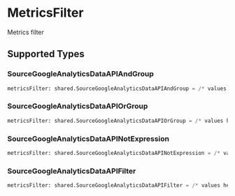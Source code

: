 # MetricsFilter

Metrics filter


## Supported Types

### SourceGoogleAnalyticsDataAPIAndGroup

```python
metricsFilter: shared.SourceGoogleAnalyticsDataAPIAndGroup = /* values here */
```

### SourceGoogleAnalyticsDataAPIOrGroup

```python
metricsFilter: shared.SourceGoogleAnalyticsDataAPIOrGroup = /* values here */
```

### SourceGoogleAnalyticsDataAPINotExpression

```python
metricsFilter: shared.SourceGoogleAnalyticsDataAPINotExpression = /* values here */
```

### SourceGoogleAnalyticsDataAPIFilter

```python
metricsFilter: shared.SourceGoogleAnalyticsDataAPIFilter = /* values here */
```

